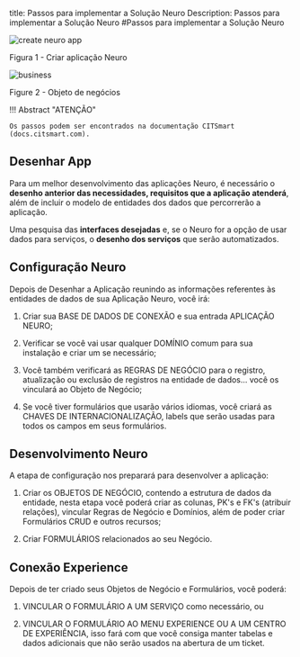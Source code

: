 title: Passos para implementar a Solução Neuro
Description: Passos para implementar a Solução Neuro
#Passos para implementar a Solução Neuro


![create neuro app](images/neuro-1.png)

Figura 1 - Criar aplicação Neuro


![business](images/neuro-2.png)

Figure 2 - Objeto de negócios


!!! Abstract "ATENÇÃO"

    Os passos podem ser encontrados na documentação CITSmart (docs.citsmart.com).

## Desenhar App


Para um melhor desenvolvimento das aplicações Neuro, é necessário o **desenho anterior das necessidades, requisitos que a aplicação atenderá**, além de incluir o modelo de entidades dos dados que percorrerão a aplicação.

Uma pesquisa das **interfaces desejadas** e, se o Neuro for a opção de usar dados para serviços, o **desenho dos serviços** que serão automatizados.

## Configuração Neuro


Depois de Desenhar a Aplicação reunindo as informações referentes às entidades de dados de sua Aplicação Neuro, você irá:

1.  Criar sua BASE DE DADOS DE CONEXÃO e sua entrada APLICAÇÃO NEURO;

2.  Verificar se você vai usar qualquer DOMÍNIO comum para sua instalação e criar um se necessário;

3.  Você também verificará as REGRAS DE NEGÓCIO para o registro, atualização ou exclusão de registros na entidade de dados... você os vinculará ao Objeto de Negócio;

4.  Se você tiver formulários que usarão vários idiomas, você criará as CHAVES DE INTERNACIONALIZAÇÃO, labels que serão usadas para todos os campos em seus formulários.

## Desenvolvimento Neuro


A etapa de configuração nos preparará para desenvolver a aplicação:

1.  Criar os OBJETOS DE NEGÓCIO, contendo a estrutura de dados da entidade, nesta etapa você poderá criar as colunas, PK's e FK's (atribuir relações), vincular Regras de Negócio e Domínios, além de poder criar Formulários CRUD e outros recursos;

2.  Criar FORMULÁRIOS relacionados ao seu Negócio.

## Conexão Experience


Depois de ter criado seus Objetos de Negócio e Formulários, você poderá:

1.  VINCULAR O FORMULÁRIO A UM SERVIÇO como necessário, ou

2.  VINCULAR O FORMULÁRIO AO MENU EXPERIENCE OU A UM CENTRO DE EXPERIÊNCIA, isso fará com que você consiga manter tabelas e dados adicionais que não serão usados na abertura de um ticket.



<!-- !!! tip "About"

    <b>Product/Version:</b> CITSmart | 8.00 &nbsp;&nbsp;
    <b>Updated:</b>03/13/2021 - Anna Martins  
